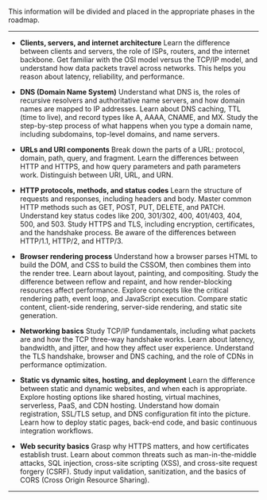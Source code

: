 This information will be divided and placed in the appropriate phases in the roadmap.

---

* **Clients, servers, and internet architecture**
  Learn the difference between clients and servers, the role of ISPs, routers, and the internet backbone. Get familiar with the OSI model versus the TCP/IP model, and understand how data packets travel across networks. This helps you reason about latency, reliability, and performance.

* **DNS (Domain Name System)**
  Understand what DNS is, the roles of recursive resolvers and authoritative name servers, and how domain names are mapped to IP addresses. Learn about DNS caching, TTL (time to live), and record types like A, AAAA, CNAME, and MX. Study the step-by-step process of what happens when you type a domain name, including subdomains, top-level domains, and name servers.

* **URLs and URI components**
  Break down the parts of a URL: protocol, domain, path, query, and fragment. Learn the differences between HTTP and HTTPS, and how query parameters and path parameters work. Distinguish between URI, URL, and URN.

* **HTTP protocols, methods, and status codes**
  Learn the structure of requests and responses, including headers and body. Master common HTTP methods such as GET, POST, PUT, DELETE, and PATCH. Understand key status codes like 200, 301/302, 400, 401/403, 404, 500, and 503. Study HTTPS and TLS, including encryption, certificates, and the handshake process. Be aware of the differences between HTTP/1.1, HTTP/2, and HTTP/3.

* **Browser rendering process**
  Understand how a browser parses HTML to build the DOM, and CSS to build the CSSOM, then combines them into the render tree. Learn about layout, painting, and compositing. Study the difference between reflow and repaint, and how render-blocking resources affect performance. Explore concepts like the critical rendering path, event loop, and JavaScript execution. Compare static content, client-side rendering, server-side rendering, and static site generation.

* **Networking basics**
  Study TCP/IP fundamentals, including what packets are and how the TCP three-way handshake works. Learn about latency, bandwidth, and jitter, and how they affect user experience. Understand the TLS handshake, browser and DNS caching, and the role of CDNs in performance optimization.

* **Static vs dynamic sites, hosting, and deployment**
  Learn the difference between static and dynamic websites, and when each is appropriate. Explore hosting options like shared hosting, virtual machines, serverless, PaaS, and CDN hosting. Understand how domain registration, SSL/TLS setup, and DNS configuration fit into the picture. Learn how to deploy static pages, back-end code, and basic continuous integration workflows.

* **Web security basics**
  Grasp why HTTPS matters, and how certificates establish trust. Learn about common threats such as man-in-the-middle attacks, SQL injection, cross-site scripting (XSS), and cross-site request forgery (CSRF). Study input validation, sanitization, and the basics of CORS (Cross Origin Resource Sharing).

---
